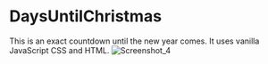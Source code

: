 # DaysUntilChristmas
This is an exact countdown until the new year comes. It uses vanilla JavaScript CSS and HTML.
![Screenshot_4](https://user-images.githubusercontent.com/82751982/175776737-ec61b7c7-a33a-4b7e-bef3-77280fc3c571.png)
